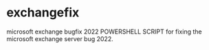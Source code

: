 # exchangefix
microsoft exchange bugfix 2022
POWERSHELL SCRIPT for fixing the microsoft exchange server bug 2022.
